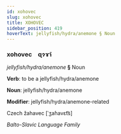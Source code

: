 ```yaml
---
id: xohovec
slug: xohovec
title: XOHOVEC
sidebar_position: 419
hoverText: jellyfish/hydra/anemone § Noun
---
```


### xohovec&emsp;<span kind="abugida">ɋɂɤ̄ɿ</span>

*jellyfish/hydra/anemone* **§** Noun

**Verb**: to be a jellyfish/hydra/anemone

**Noun**: jellyfish/hydra/anemone

**Modifier**: jellyfish/hydra/anemone-related

Czech žahavec [ˈʒaɦavɛt͡s]

*Balto-Slavic Language Family*